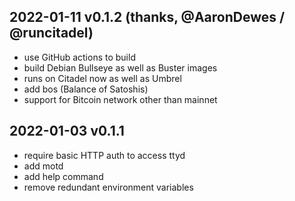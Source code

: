 ## 2022-01-11 v0.1.2 (thanks, @AaronDewes / @runcitadel)

* use GitHub actions to build
* build Debian Bullseye as well as Buster images
* runs on Citadel now as well as Umbrel
* add bos (Balance of Satoshis)
* support for Bitcoin network other than mainnet

## 2022-01-03 v0.1.1

* require basic HTTP auth to access ttyd
* add motd
* add help command
* remove redundant environment variables
